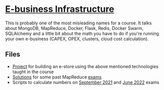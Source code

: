 # [E-business Infrastructure](https://siwiki.rs/wiki/ИЕП)

This is probably one of the most misleading names for a course. It talks about
MongoDB, MapReduce, Docker, Flask, Redis, Docker Swarm, SQLAlchemy and a little
bit about the math you have to do if you're running your own e-business (CAPEX,
OPEX, clusters, cloud cost calculation).

## Files
- [Project](./Projekat) for building an e-store using the above mentioned
  technologies taught in the course
- [Solutions](./MapReduce) for some past MapReduce
  [exams](https://siwiki.rs/wiki/ИЕП#Испитни_рокови)
- Scripts to calculate numbers on
  [September 2021](https://siwiki.rs/wiki/ИЕП/Септембар_2021) and
  [June 2022](https://siwiki.rs/wiki/ИЕП/Јун_2022) exams
